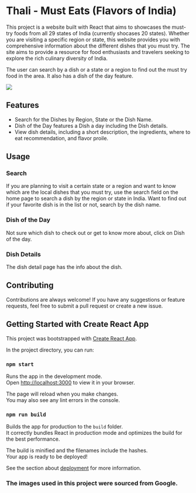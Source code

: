 # Thali - Must Eats (Flavors of India)

This project is a website built with React that aims to showcases the must-try foods from all 29 states of India (currently shocases 20 states). Whether you are visiting a specific region or state, this website provides you with comprehensive information about the different dishes that you must try. The site aims to provide a resource for food enthusiasts and travelers seeking to explore the rich culinary diversity of India.

The user can search by a dish or a state or a region to find out the must try food in the area. It also has a dish of the day feature.

![](Thali-Must-Eats-Home-Page.png)

## Features
- Search for the Dishes by Region, State or the Dish Name.
- Dish of the Day features a Dish a day including the Dish details.
- View dish details, including a short description, the ingredients, where to eat recommendation, and flavor proile.

## Usage

### Search
If you are planning to visit a certain state or a region and want to know which are the local dishes that you must try, use the search field on the home page to search a dish by the region or state in India. Want to find out if your favorite dish is in the list or not, search by the dish name.

### Dish of the Day
Not sure which dish to check out or get to know more about, click on Dish of the day.

### Dish Details
The dish detail page has the info about the dish.

## Contributing

Contributions are always welcome! If you have any suggestions or feature requests, feel free to submit a pull request or create a new issue.


## Getting Started with Create React App

This project was bootstrapped with [Create React App](https://github.com/facebook/create-react-app).


In the project directory, you can run:

### `npm start`

Runs the app in the development mode.\
Open [http://localhost:3000](http://localhost:3000) to view it in your browser.

The page will reload when you make changes.\
You may also see any lint errors in the console.

### `npm run build`

Builds the app for production to the `build` folder.\
It correctly bundles React in production mode and optimizes the build for the best performance.

The build is minified and the filenames include the hashes.\
Your app is ready to be deployed!

See the section about [deployment](https://facebook.github.io/create-react-app/docs/deployment) for more information.

### The images used in this project were sourced from Google.